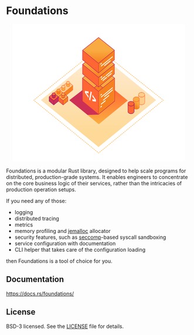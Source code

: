 # Foundations

<p align="center">
    <a href="https://github.com/cloudflare/foundations">
        <img src="media/banner.png" alt="banner" style="width:472px; height: 375px" />
    </a>
</p>

Foundations is a modular Rust library, designed to help scale programs for distributed,
production-grade systems. It enables engineers to concentrate on the core business logic
of their services, rather than the intricacies of production operation setups.

If you need any of those:

* logging
* distributed tracing
* metrics
* memory profiling and [jemalloc](https://github.com/jemalloc/jemalloc) allocator
* security features, such as [seccomp](https://en.wikipedia.org/wiki/Seccomp)-based syscall sandboxing
* service configuration with documentation
* CLI helper that takes care of the configuration loading

then Foundations is a tool of choice for you.

## Documentation

https://docs.rs/foundations/


## License

BSD-3 licensed. See the [LICENSE](LICENSE) file for details.